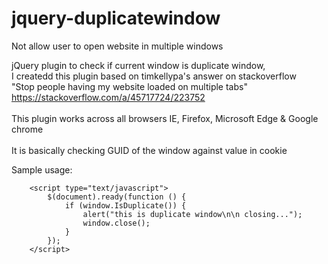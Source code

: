 # jquery-duplicatewindow
Not allow user to open website in multiple windows 

jQuery plugin to check if current window is duplicate window,<br/>
I createdd this plugin based on timkellypa's answer on stackoverflow<br/>
"Stop people having my website loaded on multiple tabs"<br/>
<a href="https://stackoverflow.com/a/45717724/223752">https://stackoverflow.com/a/45717724/223752</a><br/>
<br/>
This plugin works across all browsers IE, Firefox, Microsoft Edge & Google chrome<br/>
<br/>
It is basically checking GUID of the window against value in cookie<br/>

Sample usage:
```
    <script type="text/javascript">
        $(document).ready(function () {
            if (window.IsDuplicate()) {
                alert("this is duplicate window\n\n closing...");
                window.close();
            }
        });
    </script>
```
